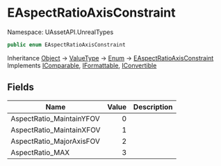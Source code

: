 # EAspectRatioAxisConstraint

Namespace: UAssetAPI.UnrealTypes

```csharp
public enum EAspectRatioAxisConstraint
```

Inheritance [Object](https://docs.microsoft.com/en-us/dotnet/api/system.object) → [ValueType](https://docs.microsoft.com/en-us/dotnet/api/system.valuetype) → [Enum](https://docs.microsoft.com/en-us/dotnet/api/system.enum) → [EAspectRatioAxisConstraint](./uassetapi.unrealtypes.easpectratioaxisconstraint.md)<br>
Implements [IComparable](https://docs.microsoft.com/en-us/dotnet/api/system.icomparable), [IFormattable](https://docs.microsoft.com/en-us/dotnet/api/system.iformattable), [IConvertible](https://docs.microsoft.com/en-us/dotnet/api/system.iconvertible)

## Fields

| Name | Value | Description |
| --- | --: | --- |
| AspectRatio_MaintainYFOV | 0 |  |
| AspectRatio_MaintainXFOV | 1 |  |
| AspectRatio_MajorAxisFOV | 2 |  |
| AspectRatio_MAX | 3 |  |
